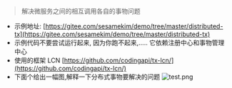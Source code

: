 > 解决微服务之间的相互调用各自的事物问题
- 示例地址: [https://gitee.com/sesamekim/demo/tree/master/distributed-tx](https://gitee.com/sesamekim/demo/tree/master/distributed-tx)
- 示例代码不要尝试运行起来, 因为你跑不起来,..... 它依赖注册中心和事物管理中心
- 使用的框架 LCN [https://github.com/codingapi/tx-lcn/](https://github.com/codingapi/tx-lcn/)
- 下面个给出一幅图,解释一下分布式事物要解决的问题
![test.png](https://gitee.com/uploads/images/2017/1225/163252_32e1296d_1599674.png "屏幕截图.png")